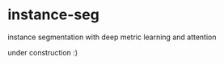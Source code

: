 # instance-seg
instance segmentation with deep metric learning and attention

under construction :)
